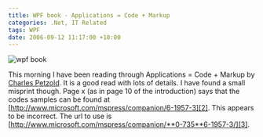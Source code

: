 ```yaml
---
title: WPF book - Applications = Code + Markup
categories: .Net, IT Related
tags: WPF
date: 2006-09-12 11:17:00 +10:00
---
```


![wpf book][0]

 This morning I have been reading through Applications = Code + Markup by [Charles Petzold][1]. It is a good read with lots of details. I have found a small misprint though. Page x (as in page 10 of the introduction) says that the codes samples can be found at [http://www.microsoft.com/mspress/companion/6-1957-3][2]. This appears to be incorrect. The url to use is [http://www.microsoft.com/mspress/companion/**0-735**6-1957-3/][3].

[0]: /files/WindowsLiveWriter/WPFbookApplicationsCodeMarkup_CE47/wpf%20book_1.jpg
[1]: http://www.charlespetzold.com/
[2]: http://www.microsoft.com/mspress/companion/6-1957-3
[3]: http://www.microsoft.com/mspress/companion/0-7356-1957-3/
